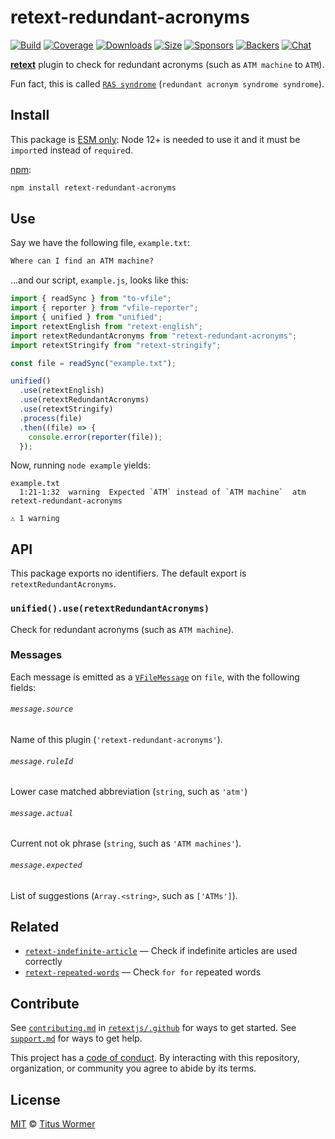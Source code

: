 # retext-redundant-acronyms

[![Build][build-badge]][build] [![Coverage][coverage-badge]][coverage]
[![Downloads][downloads-badge]][downloads] [![Size][size-badge]][size]
[![Sponsors][sponsors-badge]][collective]
[![Backers][backers-badge]][collective] [![Chat][chat-badge]][chat]

[**retext**][retext] plugin to check for redundant acronyms (such as
`ATM machine` to `ATM`).

Fun fact, this is called [`RAS syndrome`][ras]
(`redundant acronym syndrome syndrome`).

## Install

This package is
[ESM only](https://gist.github.com/sindresorhus/a39789f98801d908bbc7ff3ecc99d99c):
Node 12+ is needed to use it and it must be `import`ed instead of `require`d.

[npm][npm]:

```sh
npm install retext-redundant-acronyms
```

## Use

Say we have the following file, `example.txt`:

```txt
Where can I find an ATM machine?
```

…and our script, `example.js`, looks like this:

```js
import { readSync } from "to-vfile";
import { reporter } from "vfile-reporter";
import { unified } from "unified";
import retextEnglish from "retext-english";
import retextRedundantAcronyms from "retext-redundant-acronyms";
import retextStringify from "retext-stringify";

const file = readSync("example.txt");

unified()
  .use(retextEnglish)
  .use(retextRedundantAcronyms)
  .use(retextStringify)
  .process(file)
  .then((file) => {
    console.error(reporter(file));
  });
```

Now, running `node example` yields:

```text
example.txt
  1:21-1:32  warning  Expected `ATM` instead of `ATM machine`  atm  retext-redundant-acronyms

⚠ 1 warning
```

## API

This package exports no identifiers. The default export is
`retextRedundantAcronyms`.

### `unified().use(retextRedundantAcronyms)`

Check for redundant acronyms (such as `ATM machine`).

### Messages

Each message is emitted as a [`VFileMessage`][message] on `file`, with the
following fields:

###### `message.source`

Name of this plugin (`'retext-redundant-acronyms'`).

###### `message.ruleId`

Lower case matched abbreviation (`string`, such as `'atm'`)

###### `message.actual`

Current not ok phrase (`string`, such as `'ATM machines'`).

###### `message.expected`

List of suggestions (`Array.<string>`, such as `['ATMs']`).

## Related

- [`retext-indefinite-article`](https://github.com/retextjs/retext-indefinite-article)
  — Check if indefinite articles are used correctly
- [`retext-repeated-words`](https://github.com/retextjs/retext-repeated-words) —
  Check `for for` repeated words

## Contribute

See [`contributing.md`][contributing] in [`retextjs/.github`][health] for ways
to get started. See [`support.md`][support] for ways to get help.

This project has a [code of conduct][coc]. By interacting with this repository,
organization, or community you agree to abide by its terms.

## License

[MIT][license] © [Titus Wormer][author]

<!-- Definitions -->

[build-badge]: https://github.com/retextjs/retext-redundant-acronyms/workflows/main/badge.svg
[build]: https://github.com/retextjs/retext-redundant-acronyms/actions
[coverage-badge]: https://img.shields.io/codecov/c/github/retextjs/retext-redundant-acronyms.svg
[coverage]: https://codecov.io/github/retextjs/retext-redundant-acronyms
[downloads-badge]: https://img.shields.io/npm/dm/retext-redundant-acronyms.svg
[downloads]: https://www.npmjs.com/package/retext-redundant-acronyms
[size-badge]: https://img.shields.io/bundlephobia/minzip/retext-redundant-acronyms.svg
[size]: https://bundlephobia.com/result?p=retext-redundant-acronyms
[sponsors-badge]: https://opencollective.com/unified/sponsors/badge.svg
[backers-badge]: https://opencollective.com/unified/backers/badge.svg
[collective]: https://opencollective.com/unified
[chat-badge]: https://img.shields.io/badge/chat-discussions-success.svg
[chat]: https://github.com/retextjs/retext/discussions
[npm]: https://docs.npmjs.com/cli/install
[health]: https://github.com/retextjs/.github
[contributing]: https://github.com/retextjs/.github/blob/HEAD/contributing.md
[support]: https://github.com/retextjs/.github/blob/HEAD/support.md
[coc]: https://github.com/retextjs/.github/blob/HEAD/code-of-conduct.md
[license]: license
[author]: https://wooorm.com
[retext]: https://github.com/retextjs/retext
[message]: https://github.com/vfile/vfile-message
[ras]: https://en.wikipedia.org/wiki/RAS_syndrome
